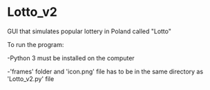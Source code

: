# Lotto_v2
GUI that simulates popular lottery in Poland called "Lotto"

To run the program:

-Python 3 must be installed on the computer

-'frames' folder and 'icon.png' file has to be in the same directory as 'Lotto_v2.py' file
